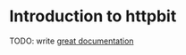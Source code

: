 # Introduction to httpbit

TODO: write [great documentation](http://jacobian.org/writing/what-to-write/)
